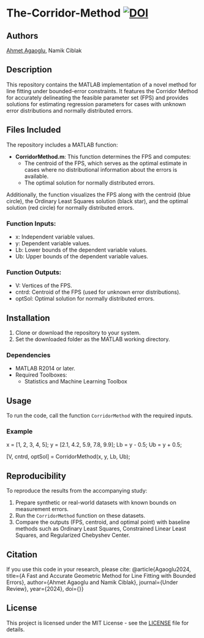 # The-Corridor-Method [![DOI](https://zenodo.org/badge/902868851.svg)](https://doi.org/10.5281/zenodo.14446619)

## Authors
[Ahmet Agaoglu](https://github.com/Ahmet-Agaoglu), Namik Ciblak

## Description
This repository contains the MATLAB implementation of a novel method for line fitting under bounded-error constraints. It features the Corridor Method for accurately delineating the feasible parameter set (FPS) and provides solutions for estimating regression parameters for cases with unknown error distributions and normally distributed errors.

## Files Included
The repository includes a MATLAB function:
- **CorridorMethod.m**: This function determines the FPS and computes:
  - The centroid of the FPS, which serves as the optimal estimate in cases where no distributional information about the errors is available.
  - The optimal solution for normally distributed errors.

Additionally, the function visualizes the FPS along with the centroid (blue circle), the Ordinary Least Squares solution (black star), and the optimal solution (red circle) for normally distributed errors.

### Function Inputs:
- x: Independent variable values.
- y: Dependent variable values.
- Lb: Lower bounds of the dependent variable values.
- Ub: Upper bounds of the dependent variable values.

### Function Outputs:
- V: Vertices of the FPS.
- cntrd: Centroid of the FPS (used for unknown error distributions).
- optSol: Optimal solution for normally distributed errors.

## Installation
1. Clone or download the repository to your system.
2. Set the downloaded folder as the MATLAB working directory.

### Dependencies
- MATLAB R2014 or later.
- Required Toolboxes:
  - Statistics and Machine Learning Toolbox

## Usage
To run the code, call the function `CorridorMethod` with the required inputs.

### Example
x = [1, 2, 3, 4, 5];
y = [2.1, 4.2, 5.9, 7.8, 9.9];
Lb = y - 0.5;
Ub = y + 0.5;

[V, cntrd, optSol] = CorridorMethod(x, y, Lb, Ub);

## Reproducibility
To reproduce the results from the accompanying study:

1. Prepare synthetic or real-world datasets with known bounds on measurement errors.
2. Run the `CorridorMethod` function on these datasets.
3. Compare the outputs (FPS, centroid, and optimal point) with baseline methods such as Ordinary Least Squares, Constrained Linear Least Squares, and Regularized Chebyshev Center.

## Citation
If you use this code in your research, please cite:
@article{Agaoglu2024, title={A Fast and Accurate Geometric Method for Line Fitting with Bounded Errors}, author={Ahmet Agaoglu and Namik Ciblak}, journal={Under Review}, year={2024}, doi={}}


## License
This project is licensed under the MIT License - see the [LICENSE](LICENSE) file for details.
